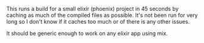 This runs a build for a small elixir (phoenix) project in 45 seconds by caching as much of the compiled files as possible. It's not been run for very long so I don't know if it caches too much or of there is any other issues.

It should be generic enough to work on any elixir app using mix.